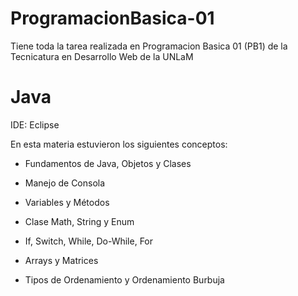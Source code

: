 # ProgramacionBasica-01
Tiene toda la tarea realizada en Programacion Basica 01 (PB1) de la Tecnicatura en Desarrollo Web de la UNLaM

# Java

IDE: Eclipse

En esta materia estuvieron los siguientes conceptos:

- Fundamentos de Java, Objetos y Clases

- Manejo de Consola

- Variables y Métodos

- Clase Math, String y Enum

- If, Switch, While, Do-While, For

- Arrays y Matrices

- Tipos de Ordenamiento y Ordenamiento Burbuja
